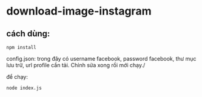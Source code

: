 # download-image-instagram

## cách dùng: 
```
npm install
```
config.json: trong đây có username facebook, password facebook, thư mục lưu trữ, url profile cần tải. Chỉnh sửa xong rồi mới chạy./

để chạy:
```
node index.js
```
